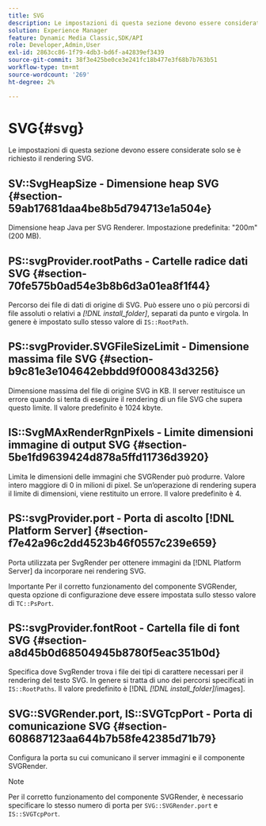 ```yaml
---
title: SVG
description: Le impostazioni di questa sezione devono essere considerate solo se è richiesto il rendering SVG.
solution: Experience Manager
feature: Dynamic Media Classic,SDK/API
role: Developer,Admin,User
exl-id: 2863cc86-1f79-4db3-bd6f-a42839ef3439
source-git-commit: 38f3e425be0ce3e241fc18b477e3f68b7b763b51
workflow-type: tm+mt
source-wordcount: '269'
ht-degree: 2%

---
```


# SVG{#svg}

Le impostazioni di questa sezione devono essere considerate solo se è richiesto il rendering SVG.

## SV::SvgHeapSize - Dimensione heap SVG {#section-59ab17681daa4be8b5d794713e1a504e}

Dimensione heap Java per SVG Renderer. Impostazione predefinita: &quot;200m&quot; (200 MB).

## PS::svgProvider.rootPaths - Cartelle radice dati SVG {#section-70fe575b0ad54e3b8b6d3a01ea8f1f44}

Percorso dei file di dati di origine di SVG. Può essere uno o più percorsi di file assoluti o relativi a *[!DNL install_folder]*, separati da punto e virgola. In genere è impostato sullo stesso valore di `IS::RootPath`.

## PS::svgProvider.SVGFileSizeLimit - Dimensione massima file SVG {#section-b9c81e3e104642ebbdd9f000843d3256}

Dimensione massima del file di origine SVG in KB. Il server restituisce un errore quando si tenta di eseguire il rendering di un file SVG che supera questo limite. Il valore predefinito è 1024 kbyte.

## IS::SvgMAxRenderRgnPixels - Limite dimensioni immagine di output SVG {#section-5be1fd9639424d878a5ffd11736d3920}

Limita le dimensioni delle immagini che SVGRender può produrre. Valore intero maggiore di 0 in milioni di pixel. Se un’operazione di rendering supera il limite di dimensioni, viene restituito un errore. Il valore predefinito è 4.

## PS::svgProvider.port - Porta di ascolto [!DNL Platform Server] {#section-f7e42a96c2dd4523b46f0557c239e659}

Porta utilizzata per SvgRender per ottenere immagini da [!DNL Platform Server] da incorporare nei rendering SVG.

Importante Per il corretto funzionamento del componente SVGRender, questa opzione di configurazione deve essere impostata sullo stesso valore di `TC::PsPort`.

## PS::svgProvider.fontRoot - Cartella file di font SVG {#section-a8d45b0d68504945b8780f5eac351b0d}

Specifica dove SvgRender trova i file dei tipi di carattere necessari per il rendering del testo SVG. In genere si tratta di uno dei percorsi specificati in `IS::RootPaths`. Il valore predefinito è [!DNL *[!DNL install_folder]*/images].

## SVG::SVGRender.port, IS::SVGTcpPort - Porta di comunicazione SVG {#section-608687123aa644b7b58fe42385d71b79}

Configura la porta su cui comunicano il server immagini e il componente SVGRender.

>[!NOTE]
>
>Per il corretto funzionamento del componente SVGRender, è necessario specificare lo stesso numero di porta per `SVG::SVGRender.port` e `IS::SVGTcpPort`.
